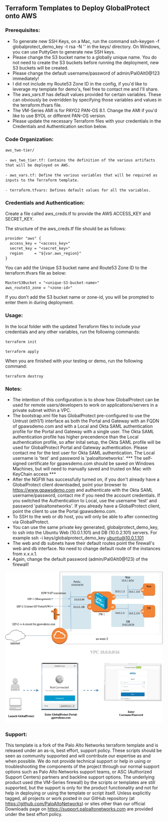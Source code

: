 ## Terraform Templates to Deploy GlobalProtect onto AWS

### Prerequisites:

- To generate new SSH Keys, on a Mac, run the command ssh-keygen -f globalprotect_demo_key -t rsa -N '' in the keys/ directory. On Windows, you can use PuttyGen to generate new SSH keys.
- Please change the S3 bucket name to a globally unique name. You do not need to create the S3 buckets before running the deployment, new S3 buckets will be created.
- Please change the default username/password of admin/Pal0Alt0@123 immediately!
- I did not include my Route53 Zone ID in the config, if you'd like to leverage my template for demo's, feel free to contact me and I'll share.
- The aws_vars.tf has default values provided for certain variables. These can obviously be overridden by specifying those variables and values in the terraform.tfvars file.  
- The VM-Series AMI is for PAYG2 PAN-OS 8.1.  Change the AMI if you'd like to use BYOL or different PAN-OS version.
- Please update the necessary Terraform files with your credentials in the Credentials and Authentication section below.

### Code Organization:

    aws_two-tier/

    - aws_two_tier.tf: Contains the definition of the various artifacts that will be deployed on AWS.
    
    - aws_vars.tf: Define the various variables that will be required as inputs to the Terraform template.
    
    - terraform.tfvars: Defines default values for all the variables.


### Credentials and Authentication:

Create a file called aws_creds.tf to provide the AWS ACCESS_KEY and SECRET_KEY.

The structure of the aws_creds.tf file should be as follows:

    provider "aws" {
      access_key = "<access_key>"
      secret_key = "<secret_key>"
      region     = "${var.aws_region}"
    }
You can add the Unique S3 bucket name and Route53 Zone ID to the terraform.tfvars file as below:

    MasterS3Bucket = "<unique-S3-bucket-name>"
    aws_route53_zone = "<zone-id>"

If you don't add the S3 bucket name or zone-id, you will be prompted to enter them in during deployment.

### Usage:

In the local folder with the updated Terraform files to include your credentials and any other variables, run the following commands:

`terraform init` 

`terraform apply`

When you are finished with your testing or demo, run the following command:

`terraform destroy`

### Notes:

- The intention of this configuration is to show how GlobalProtect can be used for remote users/developers to work on applications/servers in a private subnet within a VPC.
- The bootstrap.xml file has GlobalProtect pre-configured to use the Untrust (eth1/1) interface as both the Portal and Gateway with an FQDN of gpawsdemo.com and with a Local and Okta SAML authentication profile for the Portal and Gateway with a single user. The Okta SAML authentication profile has higher precendence than the Local authentication profile, so after inital setup, the Okta SAML profile will be used for GlobalProtect Portal and Gateway authentication. Please contact me for the test user for Okta SAML authentication. The Local username is 'test' and password is 'paloaltonetworks'.  *** The self-signed certificate for gpawsdemo.com should be saved on Windows Machines, but will need to manually saved and trusted on Mac with KeyChain access ***
- After the NGFW has successfully turned on, if you don't already have a GlobalProtect client downloaded, point your browser to https://www.gpawsdemo.com and authenticate with the Okta SAML username/password, contact me if you need the account credentials. If you switched the Authentication to Local, use the username 'test' and password 'paloaltonetworks'. If you already have a GlobalProtect client, point the client to use the Portal gpawsdemo.com.
- To SSH to the web or db host, you will only be able to after connecting via GlobalProtect.
- You can use the same private key generated, globalprotect_demo_key, to ssh into the Ubuntu Web (10.0.1.101) and DB (10.0.2.101) servers. For example ssh -i keys/globalprotect_demo_key ubuntu@10.0.1.101
- The web and db subnets have their default routes point the firewall's web and db interface. No need to change default route of the instances from x.x.x.1.
- Again, change the default password (admin/Pal0Alt0@123) of the firewall!

![Diagram](https://github.com/kxle6/terraform-gpawsdemo/blob/master/gpawsdemodiagram.jpg)

### Support:

This template is a fork of the Palo Alto Networks terraform template and is released under an as-is, best effort, support policy. These scripts should be seen as community supported and will contribute our expertise as and when possible. We do not provide technical support or help in using or troubleshooting the components of the project through our normal support options such as Palo Alto Networks support teams, or ASC (Authorized Support Centers) partners and backline support options. The underlying product used (the VM-Series firewall) by the scripts or templates are still supported, but the support is only for the product functionality and not for help in deploying or using the template or script itself. Unless explicitly tagged, all projects or work posted in our GitHub repository (at https://github.com/PaloAltoNetworks) or sites other than our official Downloads page on https://support.paloaltonetworks.com are provided under the best effort policy.
